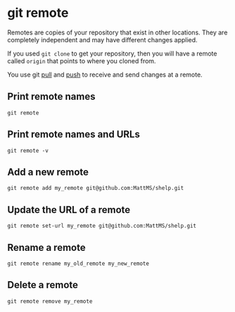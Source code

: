 # git remote

Remotes are copies of your repository that exist in other locations.
They are completely independent and may have different changes applied.

If you used `git clone` to get your repository, then you will have a
remote called `origin` that points to where you cloned from.

You use git [pull](../pull/) and [push](../push/) to receive and send
changes at a remote.


## Print remote names

	git remote


## Print remote names and URLs

	git remote -v


## Add a new remote

	git remote add my_remote git@github.com:MattMS/shelp.git


## Update the URL of a remote

	git remote set-url my_remote git@github.com:MattMS/shelp.git


## Rename a remote

	git remote rename my_old_remote my_new_remote


## Delete a remote

	git remote remove my_remote
